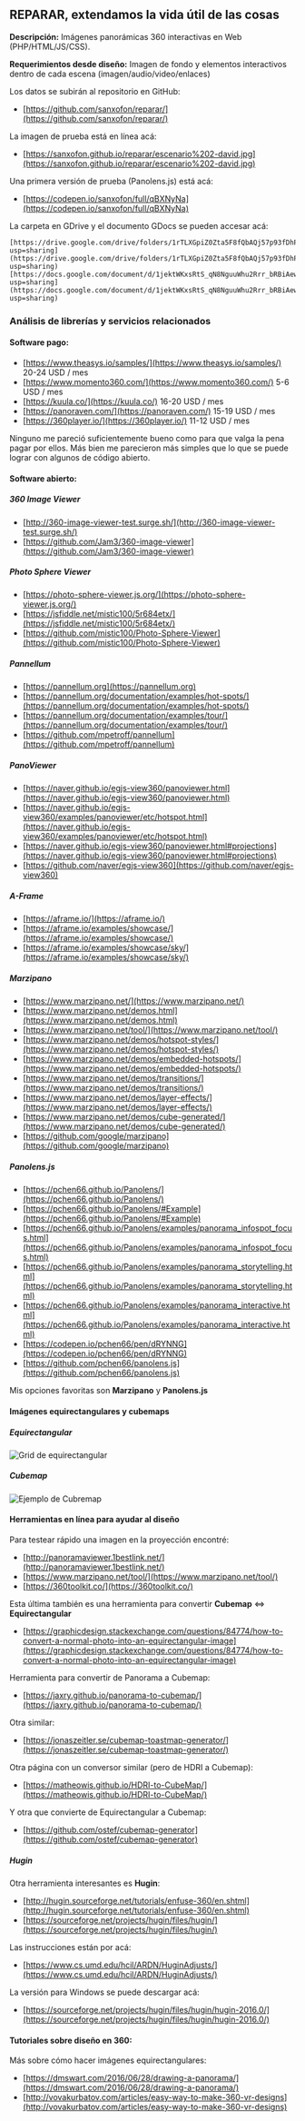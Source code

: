 ##  REPARAR, extendamos la vida útil de las cosas

**Descripción:** Imágenes panorámicas 360 interactivas en Web (PHP/HTML/JS/CSS).

**Requerimientos desde diseño:** Imagen de fondo y elementos interactivos dentro de cada escena (imagen/audio/video/enlaces)

Los datos se subirán al repositorio en GitHub:
 - [https://github.com/sanxofon/reparar/](https://github.com/sanxofon/reparar/)

La imagen de prueba está en línea acá:
 - [https://sanxofon.github.io/reparar/escenario%202-david.jpg](https://sanxofon.github.io/reparar/escenario%202-david.jpg)

Una primera versión de prueba (Panolens.js) está acá:
 - [https://codepen.io/sanxofon/full/qBXNyNa](https://codepen.io/sanxofon/full/qBXNyNa)

La carpeta en GDrive y el documento GDocs se pueden accesar acá:

    [https://drive.google.com/drive/folders/1rTLXGpiZ0Zta5F8fQbAQj57p93fDhPK_?usp=sharing](https://drive.google.com/drive/folders/1rTLXGpiZ0Zta5F8fQbAQj57p93fDhPK_?usp=sharing)
    [https://docs.google.com/document/d/1jektWKxsRtS_qN8NguuWhu2Rrr_bRBiAewd75myPH8I/edit?usp=sharing](https://docs.google.com/document/d/1jektWKxsRtS_qN8NguuWhu2Rrr_bRBiAewd75myPH8I/edit?usp=sharing)

### Análisis de librerías y servicios relacionados

#### Software pago:
 - [https://www.theasys.io/samples/](https://www.theasys.io/samples/) 20-24 USD / mes
 - [https://www.momento360.com/](https://www.momento360.com/)  5-6 USD / mes
 - [https://kuula.co/](https://kuula.co/)    16-20 USD / mes
 - [https://panoraven.com/](https://panoraven.com/)   15-19 USD / mes
 - [https://360player.io/](https://360player.io/)    11-12 USD / mes

Ninguno me pareció suficientemente bueno como para que valga la pena pagar por ellos. Más bien me parecieron más simples que lo que se puede lograr con algunos de código abierto.

#### Software abierto:

##### 360 Image Viewer
 - [http://360-image-viewer-test.surge.sh/](http://360-image-viewer-test.surge.sh/)
 - [https://github.com/Jam3/360-image-viewer](https://github.com/Jam3/360-image-viewer)

##### Photo Sphere Viewer
 - [https://photo-sphere-viewer.js.org/](https://photo-sphere-viewer.js.org/)
 - [https://jsfiddle.net/mistic100/5r684etx/](https://jsfiddle.net/mistic100/5r684etx/)
 - [https://github.com/mistic100/Photo-Sphere-Viewer](https://github.com/mistic100/Photo-Sphere-Viewer)

##### Pannellum
 - [https://pannellum.org](https://pannellum.org)
 - [https://pannellum.org/documentation/examples/hot-spots/](https://pannellum.org/documentation/examples/hot-spots/)
 - [https://pannellum.org/documentation/examples/tour/](https://pannellum.org/documentation/examples/tour/)
 - [https://github.com/mpetroff/pannellum](https://github.com/mpetroff/pannellum)

##### PanoViewer
 - [https://naver.github.io/egjs-view360/panoviewer.html](https://naver.github.io/egjs-view360/panoviewer.html)
 - [https://naver.github.io/egjs-view360/examples/panoviewer/etc/hotspot.html](https://naver.github.io/egjs-view360/examples/panoviewer/etc/hotspot.html)
 - [https://naver.github.io/egjs-view360/panoviewer.html#projections](https://naver.github.io/egjs-view360/panoviewer.html#projections)
 - [https://github.com/naver/egjs-view360](https://github.com/naver/egjs-view360)

##### A-Frame
 - [https://aframe.io/](https://aframe.io/)
 - [https://aframe.io/examples/showcase/](https://aframe.io/examples/showcase/)
 - [https://aframe.io/examples/showcase/sky/](https://aframe.io/examples/showcase/sky/)

##### Marzipano
 - [https://www.marzipano.net/](https://www.marzipano.net/)
 - [https://www.marzipano.net/demos.html](https://www.marzipano.net/demos.html)
 - [https://www.marzipano.net/tool/](https://www.marzipano.net/tool/)
 - [https://www.marzipano.net/demos/hotspot-styles/](https://www.marzipano.net/demos/hotspot-styles/)
 - [https://www.marzipano.net/demos/embedded-hotspots/](https://www.marzipano.net/demos/embedded-hotspots/)
 - [https://www.marzipano.net/demos/transitions/](https://www.marzipano.net/demos/transitions/)
 - [https://www.marzipano.net/demos/layer-effects/](https://www.marzipano.net/demos/layer-effects/)
 - [https://www.marzipano.net/demos/cube-generated/](https://www.marzipano.net/demos/cube-generated/)
 - [https://github.com/google/marzipano](https://github.com/google/marzipano)

##### Panolens.js
 - [https://pchen66.github.io/Panolens/](https://pchen66.github.io/Panolens/)
 - [https://pchen66.github.io/Panolens/#Example](https://pchen66.github.io/Panolens/#Example)
 - [https://pchen66.github.io/Panolens/examples/panorama_infospot_focus.html](https://pchen66.github.io/Panolens/examples/panorama_infospot_focus.html)
 - [https://pchen66.github.io/Panolens/examples/panorama_storytelling.html](https://pchen66.github.io/Panolens/examples/panorama_storytelling.html)
 - [https://pchen66.github.io/Panolens/examples/panorama_interactive.html](https://pchen66.github.io/Panolens/examples/panorama_interactive.html)
 - [https://codepen.io/pchen66/pen/dRYNNG](https://codepen.io/pchen66/pen/dRYNNG)
 - [https://github.com/pchen66/panolens.js](https://github.com/pchen66/panolens.js)

Mis opciones favoritas son **Marzipano** y **Panolens.js**

#### Imágenes equirectangulares y cubemaps

##### Equirectangular

![Grid de equirectangular](https://github.com/sanxofon/reparar/blob/main/Equirectangular-Grid-1849x948.jpg?raw=true)

##### Cubemap

![Ejemplo de Cubremap](https://github.com/sanxofon/reparar/blob/main/cubemap-example-1.jpg?raw=true)

#### Herramientas en línea para ayudar al diseño

Para testear rápido una imagen en la proyección encontré:

 - [http://panoramaviewer.1bestlink.net/](http://panoramaviewer.1bestlink.net/)
 - [https://www.marzipano.net/tool/](https://www.marzipano.net/tool/)
 - [https://360toolkit.co/](https://360toolkit.co/)

Esta última también es una herramienta para convertir **Cubemap** <=> **Equirectangular**
 - [https://graphicdesign.stackexchange.com/questions/84774/how-to-convert-a-normal-photo-into-an-equirectangular-image](https://graphicdesign.stackexchange.com/questions/84774/how-to-convert-a-normal-photo-into-an-equirectangular-image)

Herramienta para convertir de Panorama a Cubemap:
 - [https://jaxry.github.io/panorama-to-cubemap/](https://jaxry.github.io/panorama-to-cubemap/)

Otra similar:
 - [https://jonaszeitler.se/cubemap-toastmap-generator/](https://jonaszeitler.se/cubemap-toastmap-generator/)

Otra página con un conversor similar (pero de HDRI a Cubemap):
 - [https://matheowis.github.io/HDRI-to-CubeMap/](https://matheowis.github.io/HDRI-to-CubeMap/)

Y otra que convierte de Equirectangular a Cubemap:
 - [https://github.com/ostef/cubemap-generator](https://github.com/ostef/cubemap-generator)

##### Hugin
Otra herramienta interesantes es **Hugin**:
 - [http://hugin.sourceforge.net/tutorials/enfuse-360/en.shtml](http://hugin.sourceforge.net/tutorials/enfuse-360/en.shtml)
 - [https://sourceforge.net/projects/hugin/files/hugin/](https://sourceforge.net/projects/hugin/files/hugin/)

Las instrucciones están por acá:
 - [https://www.cs.umd.edu/hcil/ARDN/HuginAdjusts/](https://www.cs.umd.edu/hcil/ARDN/HuginAdjusts/)

 La versión para Windows se puede descargar acá:
  - [https://sourceforge.net/projects/hugin/files/hugin/hugin-2016.0/](https://sourceforge.net/projects/hugin/files/hugin/hugin-2016.0/)

#### Tutoriales sobre diseño en 360:
Más sobre cómo hacer imágenes equirectangulares:
 - [https://dmswart.com/2016/06/28/drawing-a-panorama/](https://dmswart.com/2016/06/28/drawing-a-panorama/)
 - [http://vovakurbatov.com/articles/easy-way-to-make-360-vr-designs](http://vovakurbatov.com/articles/easy-way-to-make-360-vr-designs)
